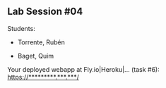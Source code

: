 ## Lab Session #04

Students:

* Torrente, Rubén

* Baget, Quim

Your deployed webapp at Fly.io|Heroku|... (task #6): <https://*********.***.***/>
